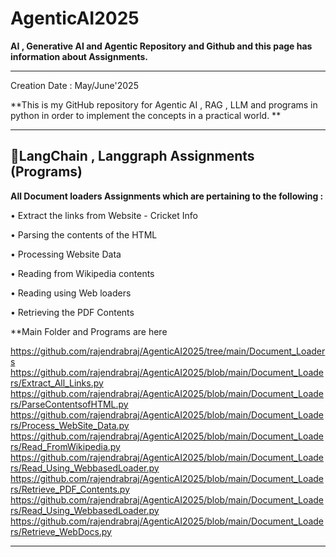 # AgenticAI2025

**AI , Generative AI and Agentic Repository and Github and this page has information about Assignments.**

---


Creation Date : May/June'2025


**This is my GitHub repository for Agentic AI , RAG , LLM and programs in python in order to implement the concepts in a practical world.  **

---
##  **📝LangChain , Langgraph Assignments  (Programs)**

**All Document loaders Assignments which are pertaining to the following :**

•	Extract the links from Website - Cricket Info

•	Parsing the contents of the HTML

•	Processing Website Data 

•	Reading from Wikipedia contents

•	Reading using Web loaders

•	Retrieving the PDF Contents

**Main Folder and Programs are here

https://github.com/rajendrabraj/AgenticAI2025/tree/main/Document_Loaders
https://github.com/rajendrabraj/AgenticAI2025/blob/main/Document_Loaders/Extract_All_Links.py
https://github.com/rajendrabraj/AgenticAI2025/blob/main/Document_Loaders/ParseContentsofHTML.py
https://github.com/rajendrabraj/AgenticAI2025/blob/main/Document_Loaders/Process_WebSite_Data.py
https://github.com/rajendrabraj/AgenticAI2025/blob/main/Document_Loaders/Read_FromWikipedia.py
https://github.com/rajendrabraj/AgenticAI2025/blob/main/Document_Loaders/Read_Using_WebbasedLoader.py
https://github.com/rajendrabraj/AgenticAI2025/blob/main/Document_Loaders/Retrieve_PDF_Contents.py
https://github.com/rajendrabraj/AgenticAI2025/blob/main/Document_Loaders/Read_Using_WebbasedLoader.py
https://github.com/rajendrabraj/AgenticAI2025/blob/main/Document_Loaders/Retrieve_WebDocs.py




---


